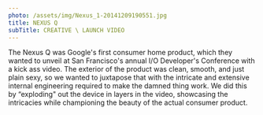 ```yaml
---
photo: /assets/img/Nexus_1-20141209190551.jpg
title: NEXUS Q
subTitle: CREATIVE \ LAUNCH VIDEO
---
```

<p>The Nexus Q was Google's first consumer home product, which they wanted to unveil at San Francisco's annual I/O Developer's Conference with a kick ass video. The exterior of the product was clean, smooth, and just plain sexy, so we wanted to juxtapose that with the intricate and extensive internal engineering required to make the damned thing work. We did this by “exploding" out the device in layers in the video, showcasing the intricacies while championing the beauty of the actual consumer product.</p>